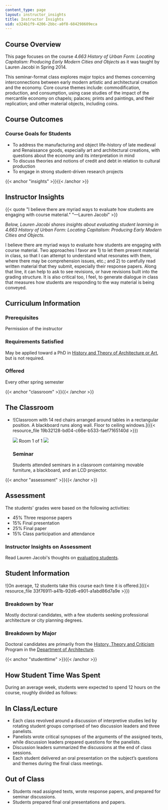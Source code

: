 ```yaml
---
content_type: page
layout: instructor_insights
title: Instructor Insights
uid: e324b1f9-4206-2bbc-a0f8-684298609eca
---
```


Course Overview
---------------

This page focuses on the course _4.663 History of Urban Form: Locating Capitalism: Producing Early Modern Cities and Objects_ as it was taught by Lauren Jacobi in Spring 2014.

This seminar-format class explores major topics and themes concerning interconnections between early modern artistic and architectural creation and the economy. Core course themes include: commodification, production, and consumption, using case studies of the impact of the mercantile economy on chapels; palaces; prints and paintings, and their replication; and other material objects, including coins.

Course Outcomes
---------------

### Course Goals for Students

*   To address the manufacturing and object life-history of late medieval and Renaissance goods, especially art and architectural creations, with questions about the economy and its interpretation in mind
*   To discuss theories and notions of credit and debt in relation to cultural production
*   To engage in strong student-driven research projects

{{< anchor "insights" >}}{{< /anchor >}}

Instructor Insights
-------------------

{{< quote "I believe there are myriad ways to evaluate how students are engaging with course material." "—Lauren Jacobi" >}}

_Below, Lauren Jacobi shares insights about evaluating student learning in _4.663 History of Urban Form: Locating Capitalism: Producing Early Modern Cities and Objects_._

I believe there are myriad ways to evaluate how students are engaging with course material. Two approaches I favor are 1) to let them present material in class, so that I can attempt to understand what resonates with them, where there may be comprehension issues, etc.; and 2) to carefully read written material that they submit, especially their response papers. Along that line, it can help to ask to see revisions, or have revisions built into the grading structure. It is also critical too, I feel, to generate dialogue in class that measures how students are responding to the way material is being conveyed.

Curriculum Information
----------------------

### Prerequisites

Permission of the instructor

### Requirements Satisfied

May be applied toward a PhD in [History and Theory of Architecture or Art](http://architecture.mit.edu/history-theory-and-criticism/degree/phd), but is not required.

### Offered

Every other spring semester

{{< anchor "classroom" >}}{{< /anchor >}}

The Classroom
-------------

*   ![Classroom with 14 red chairs arranged around tables in a rectangular position. A blackboard runs along wall. Floor to ceiling windows.]({{< resource_file 19b32128-bd04-c66e-b533-faef7165140d >}})
    
    ![](/images/educator/classroom_prev_dim.png) Room 1 of 1 ![](/images/educator/classroom_next_dim.png)
    
    ### Seminar
    
    Students attended seminars in a classroom containing movable furniture, a blackboard, and an LCD projector.
    

{{< anchor "assessment" >}}{{< /anchor >}}

Assessment
----------

The students' grades were based on the following activities:

- 45% Three response papers
- 15% Final presentation
- 25% Final paper
- 15% Class participation and attendance


### Instructor Insights on Assessment
Read Lauren Jacobi's thoughts on [evaluating students](#insights).

Student Information
-------------------

![On average, 12 students take this course each time it is offered.]({{< resource_file 33f76911-a41b-92d6-e901-a1abd86d7a9e >}})

### Breakdown by Year

Mostly doctoral candidates, with a few students seeking professional architecture or city planning degrees.

### Breakdown by Major

Doctoral candidates are primarily from the [History, Theory and Criticism](http://architecture.mit.edu/discipline/history-theory-and-criticism) Program in the [Department of Architecture](http://architecture.mit.edu/).

{{< anchor "studenttime" >}}{{< /anchor >}}

How Student Time Was Spent
--------------------------

During an average week, students were expected to spend 12 hours on the course, roughly divided as follows:

In Class/Lecture
----------------

*   Each class revolved around a discussion of interpretive studies led by rotating student groups comprised of two discussion leaders and three panelists.
*   Panelists wrote critical synopses of the arguments of the assigned texts, while discussion leaders prepared questions for the panelists.
*   Discussion leaders summarized the discussions at the end of class sessions.
*   Each student delivered an oral presentation on the subject’s questions and themes during the final class meetings.

Out of Class
------------

*   Students read assigned texts, wrote response papers, and prepared for seminar discussions.
*   Students prepared final oral presentations and papers.